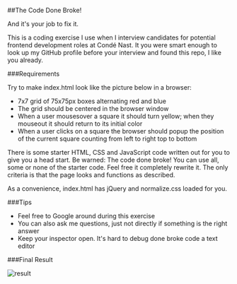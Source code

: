 ##The Code Done Broke!

And it's your job to fix it.

This is a coding exercise I use when I interview candidates for potential frontend development roles at Condé Nast. It you were smart enough to look up my GitHub profile before your interview and found this repo, I like you already.

###Requirements

Try to make index.html look like the picture below in a browser:

* 7x7 grid of 75x75px boxes alternating red and blue
* The grid should be centered in the browser window
* When a user mousesover a square it should turn yellow; when they mouseout it should return to its initial color
* When a user clicks on a square the browser should popup the position of the current square counting from left to right top to bottom

There is some starter HTML, CSS and JavaScript code written out for you to give you a head start. Be warned: The code done broke! You can use all, some or none of the starter code. Feel free it completely rewrite it. The only criteria is that the page looks and functions as described. 

As a convenience, index.html has jQuery and normalize.css loaded for you.

###Tips

* Feel free to Google around during this exercise
* You can also ask me questions, just not directly if something is the right answer
* Keep your inspector open. It's hard to debug done broke code a text editor

###Final Result

![result](https://raw.githubusercontent.com/spencerbeggs/the-code-done-broke/master/lib/result.png "Final result")